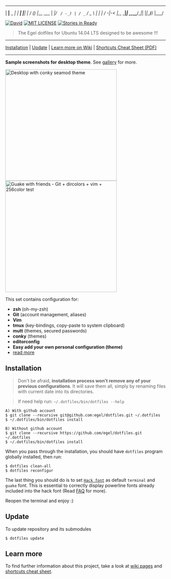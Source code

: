   ___          _      _     _    __ _ _
 | __|__ _ ___| |  __| |___| |_ / _(_) |___ ___
 | _|/ _` / -_) | / _` / _ \  _|  _| | / -_|_-<
 |___\__, \___|_| \__,_\___/\__|_| |_|_\___/__/
     |___/


[![David](https://img.shields.io/david/strongloop/express.svg?style=square)]()
[![MIT LICENSE](http://img.shields.io/badge/license-MIT-yellowgreen.svg?style=square)](https://github.com/egel/dotfiles/blob/master/LICENSE)
[![Stories in Ready](https://badge.waffle.io/egel/dotfiles.svg?label=ready&title=Ready)](http://waffle.io/egel/dotfiles)


> The Egel dotfiles for Ubuntu 14.04 LTS designed to be awesome !!!

* * *
[Installation](#installation) | [Update](#update) | [Learn more on Wiki][dotfiles-wiki] | [Shortcuts Cheat Sheet (PDF)][shortcuts-cheat-sheet]
* * *


**Sample screenshots for desktop theme**. See [gallery][wiki-gallery] for more.

<img src="http://i.imgur.com/Q2Y1Td0.png" title="Desktop with conky seamod theme" width="350" />
<img src="http://i.imgur.com/Dc9BoKT.png" title="Guake with friends - Git + dircolors + vim + 256color test" width="350" />

This set contains configuration for:

  - **zsh** (oh-my-zsh)
  - **Git** (account management, aliases)
  - **Vim**
  - **tmux** (key-bindings, copy-paste to system clipboard)
  - **mutt** (themes, secured passwords)
  - **conky** (themes)
  - **editorconfig**
  - **Easy add your own personal configuration (theme)**
  - [read more][dotfiles-wiki]


## Installation
> Don't be afraid, **installation process won't remove any of your previous
> configurations**. It will save them all, simply by renaming files with current
> date into its directories.

> If need help run: `~/.dotfiles/bin/dotfiles --help`

    A) With github account
    $ git clone --recursive git@github.com:egel/dotfiles.git ~/.dotfiles
    $ ~/.dotfiles/bin/dotfiles install

    B) Without github account
    $ git clone --recursive https://github.com/egel/dotfiles.git ~/.dotfiles
    $ ~/.dotfiles/bin/dotfiles install

When you pass through the installation, you should have `dotfiles` program
globally installed, then run:

    $ dotfiles clean-all
    $ dotfiles reconfigur

The last thing you should do is to set [`Hack font`][hack-font-webpage] as
default `terminal` and `guake` font. This is essential to correctly display
powerline fonts already included into the hack font (Read [FAQ][wiki-faq] for more).

Reopen the terminal and enjoy :)


## Update
To update repository and its submodules

    $ dotfiles update

## Learn more
To find further information about this project, take a look at [wiki
pages][dotfiles-wiki] and [shortcuts cheat sheet][shortcuts-cheat-sheet].


  [dotfiles-wiki]: https://github.com/egel/dotfiles/wiki
  [wiki-gallery]: https://github.com/egel/dotfiles/wiki/Gallery
  [wiki-faq]: https://github.com/egel/dotfiles/wiki/FAQ-(Frequently-Asked-Questions)
  [shortcuts-cheat-sheet]: http://bit.ly/1wqcChS
  [powerline-install-webpage]: https://powerline.readthedocs.org/en/latest/installation/linux.html#font-installation
  [hack-font-webpage]: http://sourcefoundry.org/hack/
